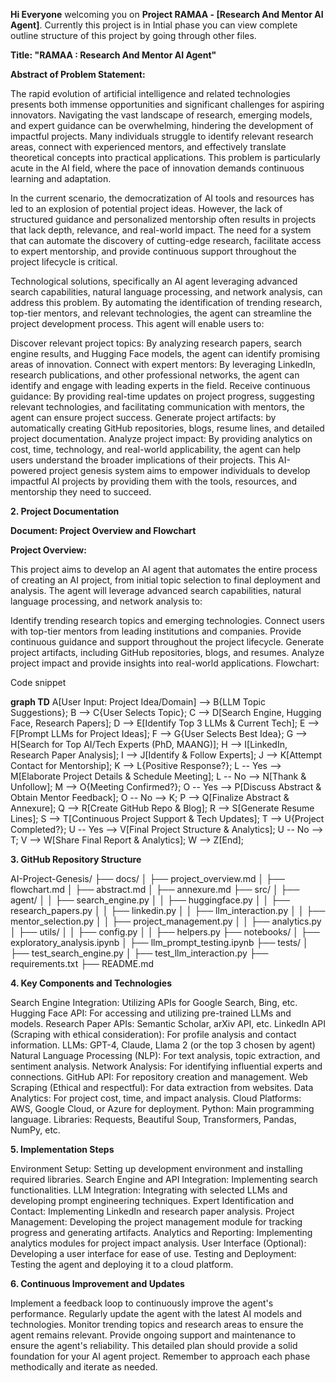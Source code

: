 **Hi Everyone** welcoming you on **Project RAMAA - [Research And Mentor AI Agent]**. Currently this project is in Intial phase you can view complete outline structure of this project by going through other files.

**Title: "RAMAA : Research And Mentor AI Agent"**

**Abstract of Problem Statement:**

The rapid evolution of artificial intelligence and related technologies presents both immense opportunities and significant challenges for aspiring innovators. Navigating the vast landscape of research, emerging models, and expert guidance can be overwhelming, hindering the development of impactful projects. Many individuals struggle to identify relevant research areas, connect with experienced mentors, and effectively translate theoretical concepts into practical applications. This problem is particularly acute in the AI field, where the pace of innovation demands continuous learning and adaptation.

In the current scenario, the democratization of AI tools and resources has led to an explosion of potential project ideas. However, the lack of structured guidance and personalized mentorship often results in projects that lack depth, relevance, and real-world impact. The need for a system that can automate the discovery of cutting-edge research, facilitate access to expert mentorship, and provide continuous support throughout the project lifecycle is critical.

Technological solutions, specifically an AI agent leveraging advanced search capabilities, natural language processing, and network analysis, can address this problem. By automating the identification of trending research, top-tier mentors, and relevant technologies, the agent can streamline the project development process. This agent will enable users to:

Discover relevant project topics: By analyzing research papers, search engine results, and Hugging Face models, the agent can identify promising areas of innovation.
Connect with expert mentors: By leveraging LinkedIn, research publications, and other professional networks, the agent can identify and engage with leading experts in the field.
Receive continuous guidance: By providing real-time updates on project progress, suggesting relevant technologies, and facilitating communication with mentors, the agent can ensure project success.
Generate project artifacts: by automatically creating GitHub repositories, blogs, resume lines, and detailed project documentation.
Analyze project impact: By providing analytics on cost, time, technology, and real-world applicability, the agent can help users understand the broader implications of their projects.
This AI-powered project genesis system aims to empower individuals to develop impactful AI projects by providing them with the tools, resources, and mentorship they need to succeed.

**2. Project Documentation**

**Document: Project Overview and Flowchart**

**Project Overview:**

This project aims to develop an AI agent that automates the entire process of creating an AI project, from initial topic selection to final deployment and analysis. The agent will leverage advanced search capabilities, natural language processing, and network analysis to:

Identify trending research topics and emerging technologies.
Connect users with top-tier mentors from leading institutions and companies.
Provide continuous guidance and support throughout the project lifecycle.
Generate project artifacts, including GitHub repositories, blogs, and resumes.
Analyze project impact and provide insights into real-world applications.
Flowchart:

Code snippet

**graph TD**
    A[User Input: Project Idea/Domain] --> B{LLM Topic Suggestions};
    B --> C{User Selects Topic};
    C --> D[Search Engine, Hugging Face, Research Papers];
    D --> E[Identify Top 3 LLMs & Current Tech];
    E --> F[Prompt LLMs for Project Ideas];
    F --> G{User Selects Best Idea};
    G --> H[Search for Top AI/Tech Experts (PhD, MAANG)];
    H --> I[LinkedIn, Research Paper Analysis];
    I --> J[Identify & Follow Experts];
    J --> K[Attempt Contact for Mentorship];
    K --> L{Positive Response?};
    L -- Yes --> M[Elaborate Project Details & Schedule Meeting];
    L -- No --> N[Thank & Unfollow];
    M --> O{Meeting Confirmed?};
    O -- Yes --> P[Discuss Abstract & Obtain Mentor Feedback];
    O -- No --> K;
    P --> Q[Finalize Abstract & Annexure];
    Q --> R[Create GitHub Repo & Blog];
    R --> S[Generate Resume Lines];
    S --> T[Continuous Project Support & Tech Updates];
    T --> U{Project Completed?};
    U -- Yes --> V[Final Project Structure & Analytics];
    U -- No --> T;
    V --> W[Share Final Report & Analytics];
    W --> Z[End];

**3. GitHub Repository Structure**

AI-Project-Genesis/
├── docs/
│   ├── project_overview.md
│   ├── flowchart.md
│   ├── abstract.md
│   ├── annexure.md
├── src/
│   ├── agent/
│   │   ├── search_engine.py
│   │   ├── huggingface.py
│   │   ├── research_papers.py
│   │   ├── linkedin.py
│   │   ├── llm_interaction.py
│   │   ├── mentor_selection.py
│   │   ├── project_management.py
│   │   ├── analytics.py
│   ├── utils/
│   │   ├── config.py
│   │   ├── helpers.py
├── notebooks/
│   ├── exploratory_analysis.ipynb
│   ├── llm_prompt_testing.ipynb
├── tests/
│   ├── test_search_engine.py
│   ├── test_llm_interaction.py
├── requirements.txt
├── README.md

**4. Key Components and Technologies**

Search Engine Integration: Utilizing APIs for Google Search, Bing, etc.
Hugging Face API: For accessing and utilizing pre-trained LLMs and models.
Research Paper APIs: Semantic Scholar, arXiv API, etc.
LinkedIn API (Scraping with ethical consideration): For profile analysis and contact information.
LLMs: GPT-4, Claude, Llama 2 (or the top 3 chosen by agent)
Natural Language Processing (NLP): For text analysis, topic extraction, and sentiment analysis.
Network Analysis: For identifying influential experts and connections.
GitHub API: For repository creation and management.
Web Scraping (Ethical and respectful): For data extraction from websites.
Data Analytics: For project cost, time, and impact analysis.
Cloud Platforms: AWS, Google Cloud, or Azure for deployment.
Python: Main programming language.
Libraries: Requests, Beautiful Soup, Transformers, Pandas, NumPy, etc.

**5. Implementation Steps**

Environment Setup: Setting up development environment and installing required libraries.
Search Engine and API Integration: Implementing search functionalities.
LLM Integration: Integrating with selected LLMs and developing prompt engineering techniques.
Expert Identification and Contact: Implementing LinkedIn and research paper analysis.
Project Management: Developing the project management module for tracking progress and generating artifacts.
Analytics and Reporting: Implementing analytics modules for project impact analysis.
User Interface (Optional): Developing a user interface for ease of use.
Testing and Deployment: Testing the agent and deploying it to a cloud platform.

**6. Continuous Improvement and Updates**

Implement a feedback loop to continuously improve the agent's performance.
Regularly update the agent with the latest AI models and technologies.
Monitor trending topics and research areas to ensure the agent remains relevant.
Provide ongoing support and maintenance to ensure the agent's reliability.
This detailed plan should provide a solid foundation for your AI agent project. Remember to approach each phase methodically and iterate as needed.
